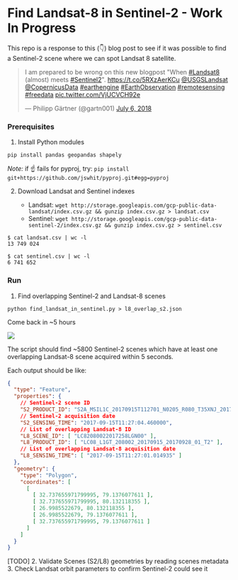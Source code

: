 # Find Landsat-8 in Sentinel-2 - Work In Progress

This repo is a response to this (:point_down:) blog post to see if it was possible to find a Sentinel-2 scene where we can spot Landsat 8 satellite.

<blockquote class="twitter-tweet" data-partner="tweetdeck"><p lang="en" dir="ltr">I am prepared to be wrong on this new blogpost &quot;When <a href="https://twitter.com/hashtag/Landsat8?src=hash&amp;ref_src=twsrc%5Etfw">#Landsat8</a> (almost) meets <a href="https://twitter.com/hashtag/Sentinel2?src=hash&amp;ref_src=twsrc%5Etfw">#Sentinel2</a>&quot;. <a href="https://t.co/5RXzAerKCu">https://t.co/5RXzAerKCu</a> <a href="https://twitter.com/USGSLandsat?ref_src=twsrc%5Etfw">@USGSLandsat</a> <a href="https://twitter.com/CopernicusData?ref_src=twsrc%5Etfw">@CopernicusData</a> <a href="https://twitter.com/hashtag/earthengine?src=hash&amp;ref_src=twsrc%5Etfw">#earthengine</a> <a href="https://twitter.com/hashtag/EarthObservation?src=hash&amp;ref_src=twsrc%5Etfw">#EarthObservation</a> <a href="https://twitter.com/hashtag/remotesensing?src=hash&amp;ref_src=twsrc%5Etfw">#remotesensing</a> <a href="https://twitter.com/hashtag/freedata?src=hash&amp;ref_src=twsrc%5Etfw">#freedata</a> <a href="https://t.co/VjUCVCH92e">pic.twitter.com/VjUCVCH92e</a></p>&mdash; Philipp Gärtner (@gartn001) <a href="https://twitter.com/gartn001/status/1015302356102205447?ref_src=twsrc%5Etfw">July 6, 2018</a></blockquote>


### Prerequisites

1. Install Python modules

`pip install pandas geopandas shapely`

*Note:* if :point_up: fails for pyproj, try: `pip install git+https://github.com/jswhit/pyproj.git#egg=pyproj`

2. Download Landsat and Sentinel indexes

	- Landsat: `wget http://storage.googleapis.com/gcp-public-data-landsat/index.csv.gz && gunzip index.csv.gz > landsat.csv`
	- Sentinel: `wget http://storage.googleapis.com/gcp-public-data-sentinel-2/index.csv.gz && gunzip index.csv.gz > sentinel.csv`

```
$ cat landsat.csv | wc -l
13 749 024

$ cat sentinel.csv | wc -l
6 741 652
```

### Run

1. Find overlapping Sentinel-2 and Landsat-8 scenes
```
python find_landsat_in_sentinel.py > l8_overlap_s2.json
```
Come back in ~5 hours

![](https://user-images.githubusercontent.com/10407788/49354986-83672300-f693-11e8-850e-f87142fe86c4.jpg)

The script should find ~5800 Sentinel-2 scenes which have at least one overlapping Landsat-8 scene acquired within 5 seconds.

Each output should be like:
```json
{
  "type": "Feature",
  "properties": {
	// Sentinel-2 scene ID
    "S2_PRODUCT_ID": "S2A_MSIL1C_20170915T112701_N0205_R080_T35XNJ_20170915T112704",
	// Sentinel-2 acquisition date
    "S2_SENSING_TIME": "2017-09-15T11:27:04.460000",
	// List of overlapping Landsat-8 ID
    "L8_SCENE_ID": [ "LC82080022017258LGN00" ],
    "L8_PRODUCT_ID": [ "LC08_L1GT_208002_20170915_20170928_01_T2" ],
	// List of overlapping Landsat-8 acquisition date
    "L8_SENSING_TIME": [ "2017-09-15T11:27:01.014935" ]
  },
  "geometry": {
    "type": "Polygon",
    "coordinates": [
      [
        [ 32.737655971799995, 79.1376077611 ],
        [ 32.737655971799995, 80.132118355 ],
        [ 26.9985522679, 80.132118355 ],
        [ 26.9985522679, 79.1376077611 ],
        [ 32.737655971799995, 79.1376077611 ]
      ]
    ]
  }
}
```


[TODO]
2. Validate Scenes (S2/L8) geometries by reading scenes metadata
3. Check Landsat orbit parameters to confirm Sentinel-2 could see it
